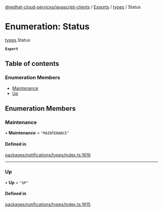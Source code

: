 [@redhat-cloud-services/javascript-clients](../README.md) / [Exports](../modules.md) / [types](../modules/types.md) / Status

# Enumeration: Status

[types](../modules/types.md).Status

**`Export`**

## Table of contents

### Enumeration Members

- [Maintenance](types.Status.md#maintenance)
- [Up](types.Status.md#up)

## Enumeration Members

### Maintenance

• **Maintenance** = ``"MAINTENANCE"``

#### Defined in

[packages/notifications/types/index.ts:1616](https://github.com/RedHatInsights/javascript-clients/blob/main/packages/notifications/types/index.ts#L1616)

___

### Up

• **Up** = ``"UP"``

#### Defined in

[packages/notifications/types/index.ts:1615](https://github.com/RedHatInsights/javascript-clients/blob/main/packages/notifications/types/index.ts#L1615)
